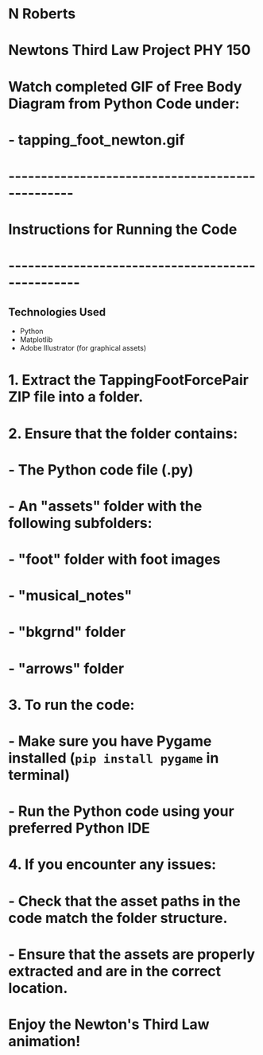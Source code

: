 # N Roberts
# Newtons Third Law Project PHY 150
# Watch completed GIF of Free Body Diagram from Python Code under:
# - tapping_foot_newton.gif

# ------------------------------------------------
# Instructions for Running the Code
# -------------------------------------------------

## Technologies Used
- Python
- Matplotlib
- Adobe Illustrator (for graphical assets)

# 1. Extract the TappingFootForcePair ZIP file into a folder.
# 2. Ensure that the folder contains:
#    - The Python code file (.py)
#    - An "assets" folder with the following subfolders:
#        - "foot" folder with foot images
#        - "musical_notes"
#        - "bkgrnd" folder
#        - "arrows" folder
# 3. To run the code:
#    - Make sure you have Pygame installed (`pip install pygame` in terminal)
#    - Run the Python code using your preferred Python IDE
# 4. If you encounter any issues:
#    - Check that the asset paths in the code match the folder structure.
#    - Ensure that the assets are properly extracted and are in the correct location.

# Enjoy the Newton's Third Law animation!
